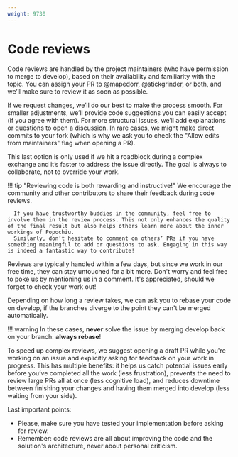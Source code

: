 ```yaml
---
weight: 9730
---
```


# Code reviews

Code reviews are handled by the project maintainers (who have permission to merge to develop), based on their availability and familiarity with the topic. You can assign your PR to @mapedorr, @stickgrinder, or both, and we’ll make sure to review it as soon as possible.

If we request changes, we’ll do our best to make the process smooth. For smaller adjustments, we’ll provide code suggestions you can easily accept (if you agree with them). For more structural issues, we’ll add explanations or questions to open a discussion. In rare cases, we might make direct commits to your fork (which is why we ask you to check the "Allow edits from maintainers" flag when opening a PR).

This last option is only used if we hit a roadblock during a complex exchange and it’s faster to address the issue directly. The goal is always to collaborate, not to override your work.

!!! tip "Reviewing code is both rewarding and instructive!"
      We encourage the community and other contributors to share their feedback during code reviews.

      If you have trustworthy buddies in the community, feel free to involve them in the review process. This not only enhances the quality of the final result but also helps others learn more about the inner workings of Popochiu.  
      Similarly, don’t hesitate to comment on others’ PRs if you have something meaningful to add or questions to ask. Engaging in this way is indeed a fantastic way to contribute!

Reviews are typically handled within a few days, but since we work in our free time, they can stay untouched for a bit more. Don't worry and feel free to poke us by mentioning us in a comment. It's appreciated, should we forget to check your work out!

Depending on how long a review takes, we can ask you to rebase your code on develop, if the branches diverge to the point they can't be merged automatically.

!!! warning
      In these cases, **never** solve the issue by merging develop back on your branch: **always rebase**!

To speed up complex reviews, we suggest opening a draft PR while you're working on an issue and explicitly asking for feedback on your work in progress. This has multiple benefits: it helps us catch potential issues early before you’ve completed all the work (less frustration), prevents the need to review large PRs all at once (less cognitive load), and reduces downtime between finishing your changes and having them merged into develop (less waiting from your side).

Last important points:

- Please, make sure you have tested your implementation before asking for review.
- Remember: code reviews are all about improving the code and the solution's architecture, never about personal criticism.
